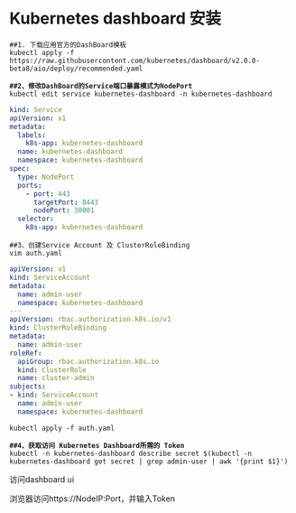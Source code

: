 # Kubernetes dashboard 安装

```shell
##1. 下载应用官方的DashBoard模板
kubectl apply -f https://raw.githubusercontent.com/kubernetes/dashboard/v2.0.0-beta8/aio/deploy/recommended.yaml
```

<pre class="language-shell"><code class="lang-shell"><strong>##2、修改DashBoard的Service端口暴露模式为NodePort
</strong>kubectl edit service kubernetes-dashboard -n kubernetes-dashboard</code></pre>

```yaml
kind: Service
apiVersion: v1
metadata:
  labels:
    k8s-app: kubernetes-dashboard
  name: kubernetes-dashboard
  namespace: kubernetes-dashboard
spec:
  type: NodePort
  ports:
    - port: 443
      targetPort: 8443
      nodePort: 30001
  selector:
    k8s-app: kubernetes-dashboard
```

```shell
##3、创建Service Account 及 ClusterRoleBinding
vim auth.yaml
```

```yaml
apiVersion: v1
kind: ServiceAccount
metadata:
  name: admin-user
  namespace: kubernetes-dashboard
---
apiVersion: rbac.authorization.k8s.io/v1
kind: ClusterRoleBinding
metadata:
  name: admin-user
roleRef:
  apiGroup: rbac.authorization.k8s.io
  kind: ClusterRole
  name: cluster-admin
subjects:
- kind: ServiceAccount
  name: admin-user
  namespace: kubernetes-dashboard
```

```shell
kubectl apply -f auth.yaml
```

<pre class="language-shell"><code class="lang-shell"><strong>##4、获取访问 Kubernetes Dashboard所需的 Token
</strong>kubectl -n kubernetes-dashboard describe secret $(kubectl -n kubernetes-dashboard get secret | grep admin-user | awk '{print $1}')</code></pre>

访问dashboard ui&#x20;

浏览器访问https://NodeIP:Port，并输入Token
